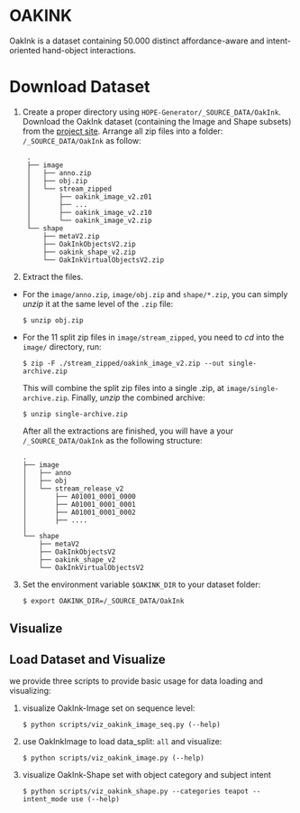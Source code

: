 # OAKINK

 OakInk is a dataset containing 50.000 distinct affordance-aware and intent-oriented hand-object interactions.



# Download Dataset

1. Create a proper directory using `HOPE-Generator/_SOURCE_DATA/OakInk`. Download the OakInk dataset (containing the Image and Shape subsets) from the [project site](http://www.oakink.net). Arrange all zip files into a folder: `/_SOURCE_DATA/OakInk` as follow:

   ```
    .
    ├── image
    │   ├── anno.zip
    │   ├── obj.zip
    │   └── stream_zipped
    │       ├── oakink_image_v2.z01
    │       ├── ...
    │       ├── oakink_image_v2.z10
    │       └── oakink_image_v2.zip
    └── shape
        ├── metaV2.zip
        ├── OakInkObjectsV2.zip
        ├── oakink_shape_v2.zip
        └── OakInkVirtualObjectsV2.zip
   ```

2. Extract the files.

- For the `image/anno.zip`, `image/obj.zip` and `shape/*.zip`, you can simply _unzip_ it at the same level of the `.zip` file:
  ```Shell
  $ unzip obj.zip
  ```
- For the 11 split zip files in `image/stream_zipped`, you need to _cd_ into the `image/` directory, run:
  ```Shell
  $ zip -F ./stream_zipped/oakink_image_v2.zip --out single-archive.zip
  ```
  This will combine the split zip files into a single .zip, at `image/single-archive.zip`. Finally, _unzip_ the combined archive:
  ```Shell
  $ unzip single-archive.zip
  ```
  After all the extractions are finished, you will have a your `/_SOURCE_DATA/OakInk` as the following structure:
  ```
  .
  ├── image
  │   ├── anno
  │   ├── obj
  │   └── stream_release_v2
  │       ├── A01001_0001_0000
  │       ├── A01001_0001_0001
  │       ├── A01001_0001_0002
  │       ├── ....
  │
  └── shape
      ├── metaV2
      ├── OakInkObjectsV2
      ├── oakink_shape_v2
      └── OakInkVirtualObjectsV2
  ```

3. Set the environment variable `$OAKINK_DIR` to your dataset folder:

   ```Shell
   $ export OAKINK_DIR=/_SOURCE_DATA/OakInk
   ```

## Visualize

## Load Dataset and Visualize

we provide three scripts to provide basic usage for data loading and visualizing:

1. visualize OakInk-Image set on sequence level:
   ```Shell
   $ python scripts/viz_oakink_image_seq.py (--help)
   ```
2. use OakInkImage to load data_split: `all` and visualize:

   ```Shell
   $ python scripts/viz_oakink_image.py (--help)
   ```

3. visualize OakInk-Shape set with object category and subject intent
   ```Shell
   $ python scripts/viz_oakink_shape.py --categories teapot --intent_mode use (--help)
   ```
